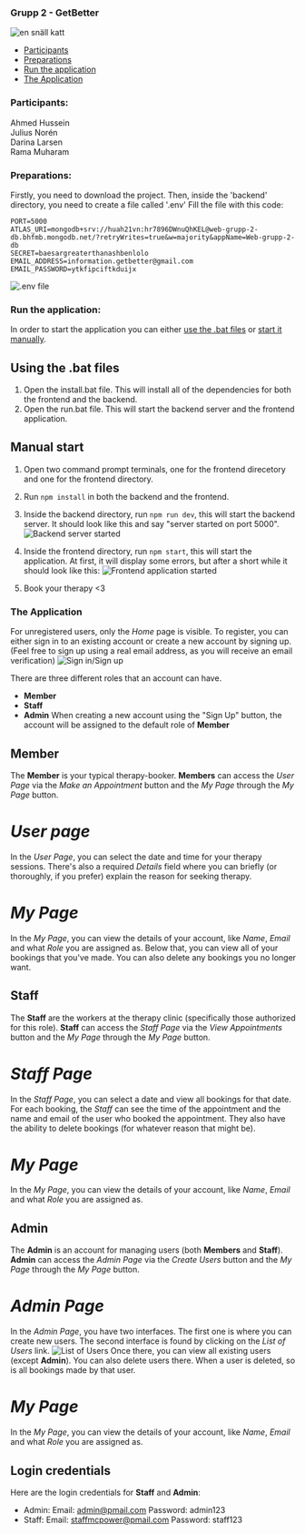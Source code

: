### Grupp 2 - GetBetter
![en snäll katt](https://github.com/user-attachments/assets/42404654-73d5-4378-bf35-efa45c6292a9)


- [Participants](#participants)
- [Preparations](#preparations)
- [Run the application](#run-the-application)
- [The Application]("the-application)

### Participants:<br>
Ahmed Hussein<br>
Julius Norén<br>
Darina Larsen<br>
Rama Muharam

### Preparations:
Firstly, you need to download the project. Then, inside the 'backend' directory, you need to create a file called '.env'
Fill the file with this code:
```
PORT=5000
ATLAS_URI=mongodb+srv://huah21vn:hr7896DWnuQhKEL@web-grupp-2-db.bhfmb.mongodb.net/?retryWrites=true&w=majority&appName=Web-grupp-2-db
SECRET=baesargreaterthanashbenlolo
EMAIL_ADDRESS=information.getbetter@gmail.com
EMAIL_PASSWORD=ytkfipciftkduijx
```
![.env file](https://github.com/user-attachments/assets/b82bffdb-5c91-4921-be11-3a54cd49bfa6)


### Run the application:
In order to start the application you can either [use the .bat files](#using-the-bat-files) or [start it manually](#manual-start).

## Using the .bat files
1. Open the install.bat file. This will install all of the dependencies for both the frontend and the backend.
2. Open the run.bat file. This will start the backend server and the frontend application.

## Manual start
1. Open two command prompt terminals, one for the frontend direcetory and one for the frontend directory.
2. Run `npm install` in both the backend and the frontend.

3. Inside the backend directory, run `npm run dev`, this will start the backend server. It should look like this and say "server started on port 5000".
![Backend server started](https://github.com/user-attachments/assets/b057c2a3-fb2a-4e41-9bce-f7e89fa3475f)

4. Inside the frontend directory, run `npm start`, this will start the application. At first, it will display some errors, but after a short while it should look like this:
![Frontend application started](https://github.com/user-attachments/assets/e9a917a4-5ffa-4907-90e3-6bd549fe1a3b)

5. Book your therapy <3

### The Application
For unregistered users, only the *Home* page is visible.
To register, you can either sign in to an existing account or create a new account by signing up. 
(Feel free to sign up using a real email address, as you will receive an email verification)
![Sign in/Sign up](https://github.com/user-attachments/assets/7b26346c-ccac-4ea5-aa4e-390228e69aef)

There are three different roles that an account can have.
- **Member**
- **Staff**
- **Admin**
 When creating a new account using the "Sign Up" button, the account will be assigned to the default role of **Member**

## **Member**
The **Member** is your typical therapy-booker. **Members** can access the *User Page* via the *Make an Appointment* button and the *My Page* through the *My Page* button.

# *User page*
In the *User Page*, you can select the date and time for your therapy sessions. There's also a required *Details* field where you can briefly (or thoroughly, if you prefer) explain the reason for seeking therapy.

# *My Page*
In the *My Page*, you can view the details of your account, like *Name*, *Email* and what *Role* you are assigned as.
Below that, you can view all of your bookings that you've made. You can also delete any bookings you no longer want.

## **Staff**
The **Staff** are the workers at the therapy clinic (specifically those authorized for this role). **Staff** can access the *Staff Page* via the *View Appointments* button and the *My Page* through the *My Page* button.

# *Staff Page*
In the *Staff Page*, you can select a date and view all bookings for that date. For each booking, the *Staff* can see the time of the appointment and the name and email of the user who booked the appointment. They also have the ability to delete bookings (for whatever reason that might be).

# *My Page*
In the *My Page*, you can view the details of your account, like *Name*, *Email* and what *Role* you are assigned as.

## **Admin**
The **Admin** is an account for managing users (both **Members** and **Staff**). **Admin** can access the *Admin Page* via the *Create Users* button and the *My Page* through the *My Page* button.

# *Admin Page*
In the *Admin Page*, you have two interfaces. The first one is where you can create new users. The second interface is found by clicking on the *List of Users* link. ![List of Users](https://github.com/user-attachments/assets/f8ed5c97-d1f1-492e-b3b4-7d3f0077bd4b)
Once there, you can view all existing users (except **Admin**). You can also delete users there. When a user is deleted, so is all bookings made by that user. 

# *My Page*
In the *My Page*, you can view the details of your account, like *Name*, *Email* and what *Role* you are assigned as.

## Login credentials
Here are the login credentials for **Staff** and **Admin**:
- Admin: 
Email: admin@pmail.com
Password: admin123
- Staff:
Email: staffmcpower@pmail.com
Password: staff123
